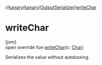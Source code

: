 //[kanary](../../../index.md)/[kanary](../index.md)/[OutputSerializer](index.md)/[writeChar](write-char.md)

# writeChar

[jvm]\
open override fun [writeChar](write-char.md)(c: [Char](https://kotlinlang.org/api/latest/jvm/stdlib/kotlin/-char/index.html))

Serializes the value without autoboxing.
